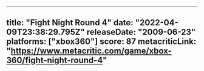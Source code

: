
---
title: "Fight Night Round 4"
date: "2022-04-09T23:38:29.795Z"
releaseDate: "2009-06-23"
platforms: ["xbox360"]
score: 87
metacriticLink: "https://www.metacritic.com/game/xbox-360/fight-night-round-4"
---
